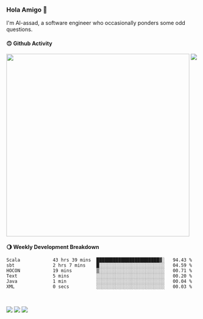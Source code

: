 ### Hola Amigo 🤣   

I'm Al-assad, a software engineer who occasionally ponders some odd questions.  
 
#### 🙃 Github Activity 
<div>
  <img src="https://github-readme-stats.vercel.app/api?username=al-assad&show_icons=true" align="top" style="display: inline-block;" width="480"/>
  <img src="https://github-readme-stats.vercel.app/api/top-langs/?username=al-assad&hide=css,html&langs_count=8&layout=compact" align="top" style="display: inline-block;"/>
</div>

#### 🌖 Weekly Development Breakdown
<!--START_SECTION:waka-->

```text
Scala            43 hrs 39 mins  ███████████████████████▓░   94.43 %
sbt              2 hrs 7 mins    █░░░░░░░░░░░░░░░░░░░░░░░░   04.59 %
HOCON            19 mins         ▒░░░░░░░░░░░░░░░░░░░░░░░░   00.71 %
Text             5 mins          ░░░░░░░░░░░░░░░░░░░░░░░░░   00.20 %
Java             1 min           ░░░░░░░░░░░░░░░░░░░░░░░░░   00.04 %
XML              0 secs          ░░░░░░░░░░░░░░░░░░░░░░░░░   00.03 %
```

<!--END_SECTION:waka-->

<br>

<a href="https://twitter.com/Alassad_dev"><img src="https://img.shields.io/badge/Twitter-@Alassad__dev-blue?style=flat&logo=twitter" /></a>
<a href="https://t.me/alassad_dev"><img src="https://img.shields.io/badge/Telegram-@alassad__dev-orange?style=flat&logo=telegram" /></a>
<a href="https://al-assad.github.io"><img src="https://img.shields.io/badge/Blogs-Linying_Assad's_Blog-yellow?style=flat&logo=github" /></a>

